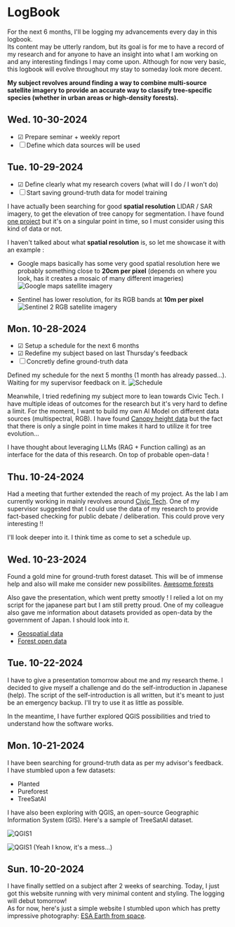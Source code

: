 # LogBook

For the next 6 months, I'll be logging my advancements every day in this logbook.  
Its content may be utterly random, but its goal is for me to have a record of my research and for anyone to have an insight into what I am working on and any interesting findings I may come upon. Although for now very basic, this logbook will evolve throughout my stay to someday look more decent.

**My subject revolves around finding a way to combine multi-source satellite imagery to provide an accurate way to classify tree-specific species (whether in urban areas or high-density forests).**

## Wed. 10-30-2024

- &#9745; Prepare seminar + weekly report
- &#9744; Define which data sources will be used

## Tue. 10-29-2024

- &#9745; Define clearly what my research covers (what will I do / I won't do)
- &#9744; Start saving ground-truth data for model training 

I have actually been searching for good **spatial resolution** LIDAR / SAR imagery, to get the elevation of tree canopy for segmentation. I have found [one project](https://gee-community-catalog.org/projects/meta_trees/#dataset-citation) but it's on a singular point in time, so I must consider using this kind of data or not.

I haven't talked about what **spatial resolution** is, so let me showcase it with an example :

- Google maps basically has some very good spatial resolution here we probably something close to **20cm per pixel** (depends on where you look, has it creates a mosaic of many different imageries)
![Google maps satellite imagery](/images/1030-satellite1.webp)

- Sentinel has lower resolution, for its RGB bands at **10m per pixel**
![Sentinel 2 RGB satellite imagery](/images/1030-satellite2.webp)

## Mon. 10-28-2024

- &#9745; Setup a schedule for the next 6 months
- &#9745; Redefine my subject based on last Thursday's feedback
- &#9744; Concretly define ground-truth data

Defined my schedule for the next 5 months (1 month has already passed...). Waiting for my supervisor feedback on it.
![Schedule](/images/1028-Schedule.webp)

Meanwhile, I tried redefining my subject more to lean towards Civic Tech. I have multiple ideas of outcomes for the research but it's very hard to define a limit. For the moment, I want to build my own AI Model on different data sources (multispectral, RGB). I have found [Canopy height data](https://langnico.github.io/globalcanopyheight/) but the fact that there is only a single point in time makes it hard to utilize it for tree evolution...

I have thought about leveraging LLMs (RAG + Function calling) as an interface for the data of this research. On top of probable open-data !

## Thu. 10-24-2024

Had a meeting that further extended the reach of my project. As the lab I am currently working in mainly revolves around [Civic Tech](https://en.wikipedia.org/wiki/Civic_technology). One of my supervisor suggested that I could use the data of my research to provide fact-based checking for public debate / deliberation. This could prove very interesting !!

I'll look deeper into it. I think time as come to set a schedule up.

## Wed. 10-23-2024

Found a gold mine for ground-truth forest dataset. This will be of immense help and also will make me consider new possibilites.
[Awesome forests](https://github.com/blutjens/awesome-forests?tab=readme-ov-file)

Also gave the presentation, which went pretty smootly ! I relied a lot on my script for the japanese part but I am still pretty proud. One of my colleague also gave me information about datasets provided as open-data by the government of Japan. I should look into it.
- [Geospatial data](https://www.geospatial.jp/ckan/organization/rinya)
- [Forest open data](https://nlftp.mlit.go.jp/ksj/gml/datalist/KsjTmplt-A45.html)


## Tue. 10-22-2024

I have to give a presentation tomorrow about me and my research theme. I decided to give myself a challenge and do the self-introduction in Japanese (help). The script of the self-introduction is all written, but it's meant to just be an emergency backup. I'll try to use it as little as possible.

In the meantime, I have further explored QGIS possibilities and tried to understand how the software works.

## Mon. 10-21-2024

I have been searching for ground-truth data as per my advisor's feedback.  
I have stumbled upon a few datasets:

- Planted
- Pureforest
- TreeSatAI

I have also been exploring with QGIS, an open-source Geographic Information System (GIS).
Here's a sample of TreeSatAI dataset.

![QGIS1](/images/1021-QGIS1.webp)

![QGIS1](/images/1021-QGIS2.webp)
(Yeah I know, it's a mess...)

## Sun. 10-20-2024

I have finally settled on a subject after 2 weeks of searching. Today, I just got this website running with very minimal content and styling. The logging will debut tomorrow!  
As for now, here's just a simple website I stumbled upon which has pretty impressive photography: [ESA Earth from space](<https://www.esa.int/ESA_Multimedia/Sets/Earth_from_Space_image_collection/(result_type)/images>).
